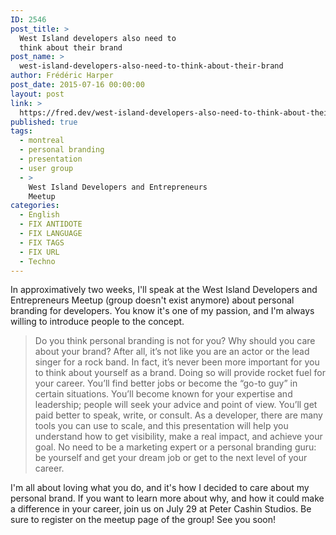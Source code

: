 ```yaml
---
ID: 2546
post_title: >
  West Island developers also need to
  think about their brand
post_name: >
  west-island-developers-also-need-to-think-about-their-brand
author: Frédéric Harper
post_date: 2015-07-16 00:00:00
layout: post
link: >
  https://fred.dev/west-island-developers-also-need-to-think-about-their-brand/
published: true
tags:
  - montreal
  - personal branding
  - presentation
  - user group
  - >
    West Island Developers and Entrepreneurs
    Meetup
categories:
  - English
  - FIX ANTIDOTE
  - FIX LANGUAGE
  - FIX TAGS
  - FIX URL
  - Techno
---
```

In approximatively two weeks, I'll speak at the West Island Developers and Entrepreneurs Meetup (group doesn't exist anymore) about personal branding for developers. You know it's one of my passion, and I'm always willing to introduce people to the concept.
<blockquote>Do you think personal branding is not for you? Why should you care about your brand? After all, it’s not like you are an actor or the lead singer for a rock band. In fact, it’s never been more important for you to think about yourself as a brand. Doing so will provide rocket fuel for your career. You’ll find better jobs or become the “go-to guy” in certain situations. You’ll become known for your expertise and leadership; people will seek your advice and point of view. You’ll get paid better to speak, write, or consult. As a developer, there are many tools you can use to scale, and this presentation will help you understand how to get visibility, make a real impact, and achieve your goal. No need to be a marketing expert or a personal branding guru: be yourself and get your dream job or get to the next level of your career.</blockquote>
I'm all about loving what you do, and it's how I decided to care about my personal brand. If you want to learn more about why, and how it could make a difference in your career, join us on July 29 at Peter Cashin Studios. Be sure to register on the meetup page of the group! See you soon!